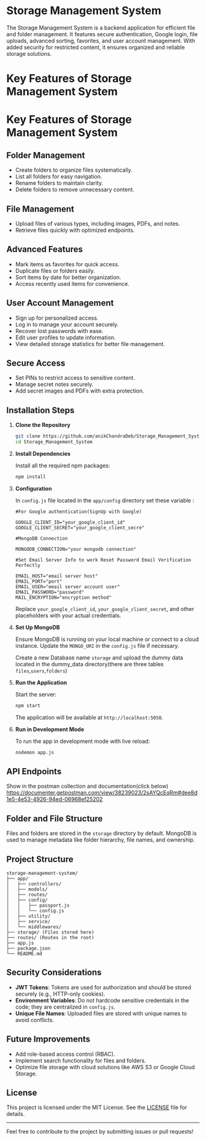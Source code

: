 # Storage Management System

The Storage Management System is a backend application for efficient file and folder management. It features secure authentication, Google login, file uploads, advanced sorting, favorites, and user account management. With added security for restricted content, it ensures organized and reliable storage solutions.


# Key Features of Storage Management System

# Key Features of Storage Management System

## Folder Management  
- Create folders to organize files systematically.  
- List all folders for easy navigation.  
- Rename folders to maintain clarity.  
- Delete folders to remove unnecessary content.  

## File Management  
- Upload files of various types, including images, PDFs, and notes.  
- Retrieve files quickly with optimized endpoints.  

## Advanced Features  
- Mark items as favorites for quick access.  
- Duplicate files or folders easily.  
- Sort items by date for better organization.  
- Access recently used items for convenience.  

## User Account Management  
- Sign up for personalized access.  
- Log in to manage your account securely.  
- Recover lost passwords with ease.  
- Edit user profiles to update information.  
- View detailed storage statistics for better file management.  

## Secure Access  
- Set PINs to restrict access to sensitive content.  
- Manage secret notes securely.  
- Add secret images and PDFs with extra protection.  



## Installation Steps

1. **Clone the Repository**

   ```bash
   git clone https://github.com/anikChandraDeb/Storage_Management_System
   cd Storage_Management_System
   ```

2. **Install Dependencies**

   Install all the required npm packages:

   ```bash
   npm install
   ```

3. **Configuration**

   In  `config.js` file located in the `app/config` directory set these variable :

   ```
   #For Google authentication(SignUp with Google)

   GOOGLE_CLIENT_ID="your_google_client_id"
   GOOGLE_CLIENT_SECRET="your_google_client_secre"
   
   #MongoDB Connection

   MONGODB_CONNECTION="your mongodb connection"
   
   #Set Email Server Info to work Reset Password Email Verification Perfectly

   EMAIL_HOST="email server host"
   EMAIL_PORT="port"
   EMAIL_USER="email server account user"
   EMAIL_PASSWORD="password"
   MAIL_ENCRYPTION="encryption method"
   ```

   Replace `your_google_client_id`, `your_google_client_secret`, and other placeholders with your actual credentials.

4. **Set Up MongoDB**

   Ensure MongoDB is running on your local machine or connect to a cloud instance. Update the `MONGO_URI` in the `config.js` file if necessary.

   Create a new Database name `storage` and upload the dummy data located in the dummy_data directory(there are three tables `files`,`users`,`folders`)

5. **Run the Application**

   Start the server:

   ```bash
   npm start
   ```

   The application will be available at `http://localhost:5050`.

6. **Run in Development Mode**

   To run the app in development mode with live reload:

   ```bash
   nodemon app.js
   ```

## API Endpoints
Show in the postman collection and documentation(click below)
https://documenter.getpostman.com/view/38239023/2sAYQcEqRm#dee8d1e5-4e53-4926-94ed-06968ef25202

## Folder and File Structure

Files and folders are stored in the `storage` directory by default. MongoDB is used to manage metadata like folder hierarchy, file names, and ownership.

## Project Structure

```
storage-management-system/
├── app/
│   ├── controllers/
│   ├── models/
│   ├── routes/
│   ├── config/
│   │   ├── passport.js
│   │   └── config.js
│   ├── utility/
│   ├── service/
│   └── middlewares/
├── storage/ (Files stored here)
├── routes/ (Routes in the root)
├── app.js
├── package.json
└── README.md
```

## Security Considerations

- **JWT Tokens**: Tokens are used for authorization and should be stored securely (e.g., HTTP-only cookies).
- **Environment Variables**: Do not hardcode sensitive credentials in the code; they are centralized in `config.js`.
- **Unique File Names**: Uploaded files are stored with unique names to avoid conflicts.

## Future Improvements

- Add role-based access control (RBAC).
- Implement search functionality for files and folders.
- Optimize file storage with cloud solutions like AWS S3 or Google Cloud Storage.

## License

This project is licensed under the MIT License. See the [LICENSE](LICENSE) file for details.

---

Feel free to contribute to the project by submitting issues or pull requests!
